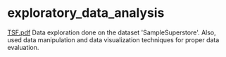 # exploratory_data_analysis

[TSF.pdf](https://github.com/Shruti030/exploratory_data_analysis/files/7544377/TSF.pdf)
Data exploration done on the dataset 'SampleSuperstore'. Also, used data manipulation and data visualization techniques for proper data evaluation.
